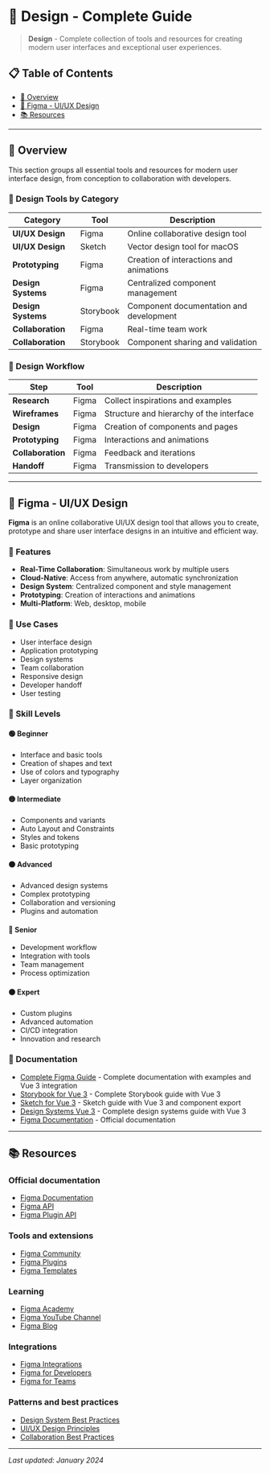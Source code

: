 # 🎨 Design - Complete Guide

> **Design** - Complete collection of tools and resources for creating modern user interfaces and exceptional user experiences.

## 📋 Table of Contents
- [🎯 Overview](#-overview)
- [🎨 Figma - UI/UX Design](#-figma---uiux-design)
- [📚 Resources](#-resources)

---

## 🎯 Overview

This section groups all essential tools and resources for modern user interface design, from conception to collaboration with developers.

### 🎯 Design Tools by Category

| Category | Tool | Description |
|----------|------|-------------|
| **UI/UX Design** | Figma | Online collaborative design tool |
| **UI/UX Design** | Sketch | Vector design tool for macOS |
| **Prototyping** | Figma | Creation of interactions and animations |
| **Design Systems** | Figma | Centralized component management |
| **Design Systems** | Storybook | Component documentation and development |
| **Collaboration** | Figma | Real-time team work |
| **Collaboration** | Storybook | Component sharing and validation |

### 🎯 Design Workflow

| Step | Tool | Description |
|------|------|-------------|
| **Research** | Figma | Collect inspirations and examples |
| **Wireframes** | Figma | Structure and hierarchy of the interface |
| **Design** | Figma | Creation of components and pages |
| **Prototyping** | Figma | Interactions and animations |
| **Collaboration** | Figma | Feedback and iterations |
| **Handoff** | Figma | Transmission to developers |

---

## 🎨 Figma - UI/UX Design

**Figma** is an online collaborative UI/UX design tool that allows you to create, prototype and share user interface designs in an intuitive and efficient way.

### 🎯 Features
- **Real-Time Collaboration**: Simultaneous work by multiple users
- **Cloud-Native**: Access from anywhere, automatic synchronization
- **Design System**: Centralized component and style management
- **Prototyping**: Creation of interactions and animations
- **Multi-Platform**: Web, desktop, mobile

### 🎯 Use Cases
- User interface design
- Application prototyping
- Design systems
- Team collaboration
- Responsive design
- Developer handoff
- User testing

### 🎯 Skill Levels

#### 🟢 Beginner
- Interface and basic tools
- Creation of shapes and text
- Use of colors and typography
- Layer organization

#### 🟡 Intermediate
- Components and variants
- Auto Layout and Constraints
- Styles and tokens
- Basic prototyping

#### 🟠 Advanced
- Advanced design systems
- Complex prototyping
- Collaboration and versioning
- Plugins and automation

#### 🔴 Senior
- Development workflow
- Integration with tools
- Team management
- Process optimization

#### ⚫ Expert
- Custom plugins
- Advanced automation
- CI/CD integration
- Innovation and research

### 📖 Documentation
- [Complete Figma Guide](./figma.md) - Complete documentation with examples and Vue 3 integration
- [Storybook for Vue 3](./storybook-vue.md) - Complete Storybook guide with Vue 3
- [Sketch for Vue 3](./sketch-vue.md) - Sketch guide with Vue 3 and component export
- [Design Systems Vue 3](./design-systems-vue.md) - Complete design systems guide with Vue 3
- [Figma Documentation](https://help.figma.com/) - Official documentation

---

## 📚 Resources

### Official documentation
- [Figma Documentation](https://help.figma.com/)
- [Figma API](https://www.figma.com/developers/api)
- [Figma Plugin API](https://www.figma.com/plugin-docs/)

### Tools and extensions
- [Figma Community](https://www.figma.com/community)
- [Figma Plugins](https://www.figma.com/community/plugins)
- [Figma Templates](https://www.figma.com/community/templates)

### Learning
- [Figma Academy](https://www.figma.com/academy/)
- [Figma YouTube Channel](https://www.youtube.com/c/figma)
- [Figma Blog](https://www.figma.com/blog/)

### Integrations
- [Figma Integrations](https://www.figma.com/integrations/)
- [Figma for Developers](https://www.figma.com/developers/)
- [Figma for Teams](https://www.figma.com/teams/)

### Patterns and best practices
- [Design System Best Practices](https://www.figma.com/blog/design-systems-at-figma/)
- [UI/UX Design Principles](https://www.figma.com/blog/design-principles/)
- [Collaboration Best Practices](https://www.figma.com/blog/collaboration-best-practices/)

---

*Last updated: January 2024*
